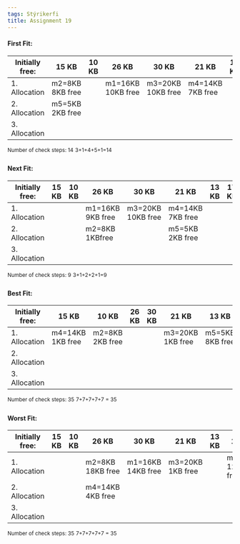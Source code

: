 ```yaml
---
tags: Stýrikerfi
title: Assignment 19
---
```


#### First Fit:
Initially free:	| 15 KB	| 10 KB	| 26 KB	| 30 KB |	21 KB |	13 KB |	17 KB
----------------|-------|-------|-------|-------|-------|-------|-------
1. Allocation   |m2=8KB<br>8KB free||m1=16KB<br>10KB free|m3=20KB<br>10KB free|m4=14KB<br>7KB free|
2. Allocation   |m5=5KB<br>2KB free|
3. Allocation   |
<sup>Number of check steps: 14</sup>
<sup>3+1+4+5+1=14</sup>

#### Next Fit:
Initially free:	| 15 KB	| 10 KB	| 26 KB	| 30 KB |	21 KB |	13 KB |	17 KB
----------------|-------|-------|-------|-------|-------|-------|-------
1. Allocation   |       |       |m1=16KB<br>9KB free |m3=20KB<br>10KB free | m4=14KB<br>7KB free
2. Allocation   |       |       |m2=8KB<br>1KBfree | | m5=5KB<br>2KB free 
3. Allocation   |       |       |       |       |       |       |
<sup>Number of check steps: 9</sup>
<sup>3+1+2+2+1=9</sup>

#### Best Fit:
Initially free:	| 15 KB	| 10 KB	| 26 KB	| 30 KB |	21 KB |	13 KB |	17 KB
----------------|-------|-------|-------|-------|-------|-------|-------
1. Allocation   |m4=14KB<br>1KB free|m2=8KB<br>2KB free||       |m3=20KB<br>1KB free|m5=5KB<br>8KB free|m1=16KB<br>1KB free
2. Allocation   |
3. Allocation   |
<sup>Number of check steps: 35</sup>
<sup>7+7+7+7+7 = 35</sup>

#### Worst Fit:
Initially free:	| 15 KB	| 10 KB	| 26 KB	| 30 KB |	21 KB |	13 KB |	17 KB
----------------|-------|-------|-------|-------|-------|-------|-------
1. Allocation   |       |       |m2=8KB<br>18KB free|m1=16KB<br>14KB free|m3=20KB<br>1KB free| |m5=5KB<br>12KB free 
2. Allocation   |       |       |m4=14KB<br>4KB free |       |       |       |
3. Allocation   |       |       |       |       |       |       |
<sup>Number of check steps: 35</sup>
<sup>7+7+7+7+7 = 35</sup>
